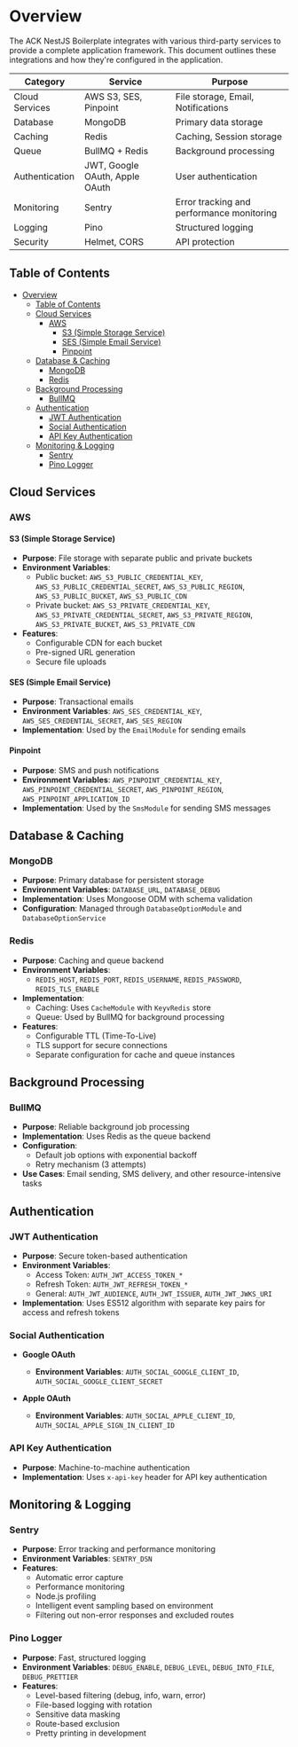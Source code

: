 
# Overview

The ACK NestJS Boilerplate integrates with various third-party services to provide a complete application framework. This document outlines these integrations and how they're configured in the application.

| Category | Service | Purpose |
|----------|---------|---------|
| Cloud Services | AWS S3, SES, Pinpoint | File storage, Email, Notifications |
| Database | MongoDB | Primary data storage |
| Caching | Redis | Caching, Session storage |
| Queue | BullMQ + Redis | Background processing |
| Authentication | JWT, Google OAuth, Apple OAuth | User authentication |
| Monitoring | Sentry | Error tracking and performance monitoring |
| Logging | Pino | Structured logging |
| Security | Helmet, CORS | API protection |


## Table of Contents
- [Overview](#overview)
  - [Table of Contents](#table-of-contents)
  - [Cloud Services](#cloud-services)
    - [AWS](#aws)
      - [S3 (Simple Storage Service)](#s3-simple-storage-service)
      - [SES (Simple Email Service)](#ses-simple-email-service)
      - [Pinpoint](#pinpoint)
  - [Database \& Caching](#database--caching)
    - [MongoDB](#mongodb)
    - [Redis](#redis)
  - [Background Processing](#background-processing)
    - [BullMQ](#bullmq)
  - [Authentication](#authentication)
    - [JWT Authentication](#jwt-authentication)
    - [Social Authentication](#social-authentication)
    - [API Key Authentication](#api-key-authentication)
  - [Monitoring \& Logging](#monitoring--logging)
    - [Sentry](#sentry)
    - [Pino Logger](#pino-logger)

## Cloud Services

### AWS

#### S3 (Simple Storage Service)
- **Purpose**: File storage with separate public and private buckets
- **Environment Variables**:
  - Public bucket: `AWS_S3_PUBLIC_CREDENTIAL_KEY`, `AWS_S3_PUBLIC_CREDENTIAL_SECRET`, `AWS_S3_PUBLIC_REGION`, `AWS_S3_PUBLIC_BUCKET`, `AWS_S3_PUBLIC_CDN`
  - Private bucket: `AWS_S3_PRIVATE_CREDENTIAL_KEY`, `AWS_S3_PRIVATE_CREDENTIAL_SECRET`, `AWS_S3_PRIVATE_REGION`, `AWS_S3_PRIVATE_BUCKET`, `AWS_S3_PRIVATE_CDN`
- **Features**:
  - Configurable CDN for each bucket
  - Pre-signed URL generation
  - Secure file uploads

#### SES (Simple Email Service)
- **Purpose**: Transactional emails
- **Environment Variables**: `AWS_SES_CREDENTIAL_KEY`, `AWS_SES_CREDENTIAL_SECRET`, `AWS_SES_REGION`
- **Implementation**: Used by the `EmailModule` for sending emails

#### Pinpoint
- **Purpose**: SMS and push notifications
- **Environment Variables**: `AWS_PINPOINT_CREDENTIAL_KEY`, `AWS_PINPOINT_CREDENTIAL_SECRET`, `AWS_PINPOINT_REGION`, `AWS_PINPOINT_APPLICATION_ID`
- **Implementation**: Used by the `SmsModule` for sending SMS messages

## Database & Caching

### MongoDB
- **Purpose**: Primary database for persistent storage
- **Environment Variables**: `DATABASE_URL`, `DATABASE_DEBUG`
- **Implementation**: Uses Mongoose ODM with schema validation
- **Configuration**: Managed through `DatabaseOptionModule` and `DatabaseOptionService`

### Redis
- **Purpose**: Caching and queue backend
- **Environment Variables**: 
  - `REDIS_HOST`, `REDIS_PORT`, `REDIS_USERNAME`, `REDIS_PASSWORD`, `REDIS_TLS_ENABLE`
- **Implementation**:
  - Caching: Uses `CacheModule` with `KeyvRedis` store
  - Queue: Used by BullMQ for background processing
- **Features**:
  - Configurable TTL (Time-To-Live)
  - TLS support for secure connections
  - Separate configuration for cache and queue instances

## Background Processing

### BullMQ
- **Purpose**: Reliable background job processing
- **Implementation**: Uses Redis as the queue backend
- **Configuration**: 
  - Default job options with exponential backoff
  - Retry mechanism (3 attempts)
- **Use Cases**: Email sending, SMS delivery, and other resource-intensive tasks

## Authentication

### JWT Authentication
- **Purpose**: Secure token-based authentication
- **Environment Variables**: 
  - Access Token: `AUTH_JWT_ACCESS_TOKEN_*`
  - Refresh Token: `AUTH_JWT_REFRESH_TOKEN_*`
  - General: `AUTH_JWT_AUDIENCE`, `AUTH_JWT_ISSUER`, `AUTH_JWT_JWKS_URI`
- **Implementation**: Uses ES512 algorithm with separate key pairs for access and refresh tokens

### Social Authentication
- **Google OAuth**
  - **Environment Variables**: `AUTH_SOCIAL_GOOGLE_CLIENT_ID`, `AUTH_SOCIAL_GOOGLE_CLIENT_SECRET`

- **Apple OAuth**
  - **Environment Variables**: `AUTH_SOCIAL_APPLE_CLIENT_ID`, `AUTH_SOCIAL_APPLE_SIGN_IN_CLIENT_ID`

### API Key Authentication
- **Purpose**: Machine-to-machine authentication
- **Implementation**: Uses `x-api-key` header for API key authentication

## Monitoring & Logging

### Sentry
- **Purpose**: Error tracking and performance monitoring
- **Environment Variables**: `SENTRY_DSN`
- **Features**:
  - Automatic error capture
  - Performance monitoring
  - Node.js profiling
  - Intelligent event sampling based on environment
  - Filtering out non-error responses and excluded routes

### Pino Logger
- **Purpose**: Fast, structured logging
- **Environment Variables**: `DEBUG_ENABLE`, `DEBUG_LEVEL`, `DEBUG_INTO_FILE`, `DEBUG_PRETTIER`
- **Features**:
  - Level-based filtering (debug, info, warn, error)
  - File-based logging with rotation
  - Sensitive data masking
  - Route-based exclusion
  - Pretty printing in development
